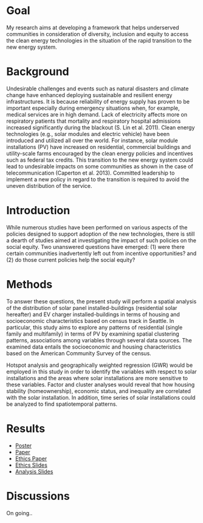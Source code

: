 # Goal
My research aims at developing a framework that helps underserved communities in consideration of diversity, inclusion and equity to access the clean energy technologies in the situation of the rapid transition to the new energy system.

# Background
Undesirable challenges and events such as natural disasters and climate change have enhanced deploying sustainable and resilient energy infrastructures. It is because reliability of energy supply has proven to be important especially during emergency situations when, for example, medical services are in high demand. Lack of electricity affects more on respiratory patients that mortality and respiratory hospital admissions increased significantly during the blackout (S. Lin et al. 2011). Clean energy technologies (e.g., solar modules and electric vehicle) have been introduced and utilized all over the world. For instance, solar module installations (PV) have increased on residential, commercial buildings and utility-scale farms encouraged by the clean energy policies and incentives such as federal tax credits. This transition to the new energy system could lead to undesirable impacts on some communities as shown in the case of telecommunication (Caperton et al. 2013). Committed leadership to implement a new policy in regard to the transition is required to avoid the uneven distribution of the service.

# Introduction
While numerous studies have been performed on various aspects of the policies designed to support adoption of the new technologies, there is still a dearth of studies aimed at investigating the impact of such policies on the social equity. Two unanswered questions have emerged: (1) were there certain communities inadvertently left out from incentive opportunities? and (2) do those current policies help the social equity?
 
# Methods
To answer these questions, the present study will perform a spatial analysis of the distribution of solar panel installed-buildings (residential solar hereafter) and EV charger installed-buildings in terms of housing and socioeconomic characteristics based on census track in Seattle. In particular, this study aims to explore any patterns of residential (single family and multifamily) in terms of PV by examining spatial clustering patterns, associations among variables through several data sources. The examined data entails the socioeconomic and housing characteristics based on the American Community Survey of the census.
 
Hotspot analysis and geographically weighted regression (GWR) would be employed in this study in order to identify the variables with respect to solar installations and the areas where solar installations are more sensitive to these variables. Factor and cluster analyses would reveal that how housing stability (homeownership), economic status, and inequality are correlated with the solar installation. In addition, time series of solar installations could be analyzed to find spatiotemporal patterns.

# Results 
* [Poster](https://github.com/reconjohn/residential/blob/master/docs/Poster.1.pdf)
* [Paper](https://github.com/reconjohn/residential/blob/master/syntax/stat.md)
* [Ethics Paper](https://github.com/reconjohn/residential/blob/master/syntax/Ethic.pdf)
* [Ethics Slides](https://github.com/reconjohn/residential/blob/master/syntax/ethics_pt.pdf)
* [Analysis Slides](https://github.com/reconjohn/residential/blob/master/syntax/test_files/social_equity_solar.pdf)

# Discussions
On going.. 